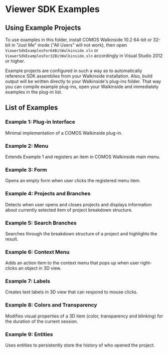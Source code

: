 Viewer SDK Examples
===================

## Using Example Projects

To use examples in this folder, install COMOS Walkinside 10.2 64-bit
or 32-bit in "Just Me" mode ("All Users" will not work), then open 
`ViewerSdkExamplesFor64BitWalkinside.sln` or `ViewerSdkExamplesFor32BitWalkinside.sln` 
accordingly in Visual Studio 2012 or higher.

Example projects are configured in such a way as to automatically reference
SDK assemblies from your Walkinside installation. Also, build output will be
written directly to your Walkinside's plug-ins folder. That way you can
compile example plug-ins, open your Walkinside and immediately examples in the
plug-in list.


## List of Examples

### Example 1: Plug-in Interface

Minimal implementation of a COMOS Walkinside plug-in.

### Example 2: Menu

Extends Example 1 and registers an item in COMOS Walkinside main menu.

### Example 3: Form

Opens an empty form when user clicks the registered menu item.

### Example 4: Projects and Branches

Detects when user opens and closes projects and displays information about
currently selected item of project breakdown structure.

### Example 5: Search Branches

Searches through the breakdown structure of a project and highlights the result.

### Example 6: Context Menu

Adds an action item to the context menu that pops up when user right-clicks
an object in 3D view.

### Example 7: Labels

Creates text labels in 3D view that can respond to mouse clicks.

### Example 8: Colors and Transparency

Modifies visual properties of a 3D item (color, transparency and blinking)
for the duration of the current session.

### Example 9: Entities

Uses entities to persistently store the history of who opened the project.


